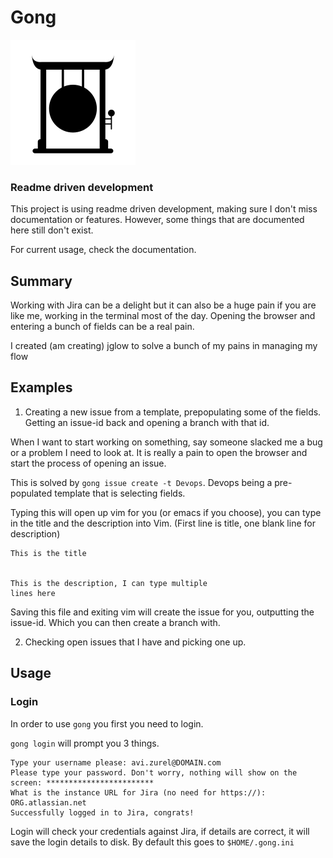 # Gong

![Logo](https://raw.githubusercontent.com/KensoDev/gong/master/img/logo.svg)

### Readme driven development

This project is using readme driven development, making sure I don't miss
documentation or features. However, some things that are documented here still
don't exist.

For current usage, check the documentation.

## Summary

Working with Jira can be a delight but it can also be a huge pain if you are
like me, working in the terminal most of the day. Opening the browser and
entering a bunch of fields can be a real pain.

I created (am creating) jglow to solve a bunch of my pains in managing my flow

## Examples

1. Creating a new issue from a template, prepopulating some of the fields.
   Getting an issue-id back and opening a branch with that id.

When I want to start working on something, say someone slacked me a bug or a
problem I need to look at. It is really a pain to open the browser and start
the process of opening an issue.

This is solved by `gong issue create -t Devops`. Devops being a pre-populated
template that is selecting fields.

Typing this will open up vim for you (or emacs if you choose), you can type in
the title and the description into Vim. (First line is title, one blank line
for description)

```
This is the title


This is the description, I can type multiple
lines here
```

Saving this file and exiting vim will create the issue for you, outputting the
issue-id. Which you can then create a branch with.

2. Checking open issues that I have and picking one up.

## Usage

### Login

In order to use `gong` you first you need to login.

`gong login` will prompt you 3 things.

```
Type your username please: avi.zurel@DOMAIN.com
Please type your password. Don't worry, nothing will show on the screen: ************************
What is the instance URL for Jira (no need for https://): ORG.atlassian.net
Successfully logged in to Jira, congrats!
```

Login will check your credentials against Jira, if details are correct, it will
save the login details to disk. By default this goes to `$HOME/.gong.ini`

